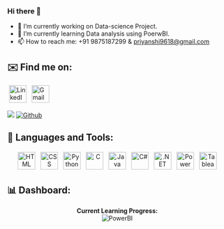 ### Hi there 👋

- 🔭 I’m currently working on Data-science Project.
- 🌱 I’m currently learning Data analysis using PoerwBI.
- 📫 How to reach me: +91 9875187299 & priyanshi9618@gmail.com

## ✉️ Find me on:

<p align="center">

 <a href="https:/www.linkedin.com/in/priyanshi-patel-a78472254" target="_blank" rel="noopener noreferrer"> <img src="https://cdn.jsdelivr.net/npm/simple-icons@v3/icons/linkedin.svg" alt="LinkedIn" height="40" style="vertical-align:top; margin:4px"></a>
 <a href="mailto:priyanshi9618@gmail.com"> <img src="https://cdn.jsdelivr.net/npm/simple-icons@v3/icons/gmail.svg" alt="Gmail" height="40" style="vertical-align:top; margin:4px"></a>
</p>

![](https://visitor-badge.laobi.icu/badge?page_id=kp2354.priyanshi2410)
[![Github](https://img.shields.io/github/followers/priyanshi2410?label=Follow&style=social)](https://github.com/priyanshi2410)
<br />

## 🧰 Languages and Tools:

<p align="center">
    <img src="https://www.vectorlogo.zone/logos/w3_html5/w3_html5-icon.svg" alt="HTML" height="40" style="vertical-align:top; margin:4px">
    <img src="https://www.vectorlogo.zone/logos/netlifyapp_watercss/netlifyapp_watercss-icon.svg" alt="CSS" height="40" style="vertical-align:top; margin:4px">
    <img src="https://www.vectorlogo.zone/logos/python/python-icon.svg" alt="Python" height="40" style="vertical-align:top; margin:4px">
    <img src="https://upload.wikimedia.org/wikipedia/commons/3/35/The_C_Programming_Language_logo.svg" alt="C" height="40" style="vertical-align:top; margin:4px">
    <img src="https://www.vectorlogo.zone/logos/java/java-icon.svg" alt="Java" height="40" style="vertical-align:top; margin:4px">
    <img src="https://seeklogo.com/images/C/c-sharp-c-logo-02F17714BA-seeklogo.com.png" alt="C#" height="40" style="vertical-align:top; margin:4px">
    <img src="https://www.vectorlogo.zone/logos/dotnet/dotnet-icon.svg" alt=".NET" height="40" style="vertical-align:top; margin:4px">
    <img src="https://www.vectorlogo.zone/logos/microsoft_powerbi/microsoft_powerbi-icon.svg" alt="Power BI" height="40" style="vertical-align:top; margin:4px">
  <img src="https://upload.wikimedia.org/wikipedia/commons/c/cf/Tableau_Software_logo.svg" alt="Tableau" height="40" style="vertical-align:top; margin:4px">




   
    
</p>



## 📊 Dashboard:


<p align="center">
  <b>Current Learning Progress:</b><br/>
  <img src="https://progress-bar.dev/80/?title=Power%20BI" alt="PowerBI"/>
  </p>


